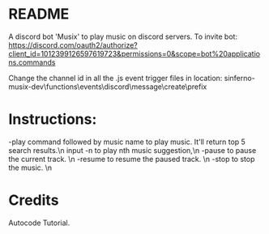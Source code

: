 # README

A discord bot 'Musix' to play music on discord servers.
To invite bot: https://discord.com/oauth2/authorize?client_id=1012399126597619723&permissions=0&scope=bot%20applications.commands

Change the channel id in all the .js event trigger files  in location: sinferno-musix-dev\functions\events\discord\message\create\prefix

# Instructions:
-play command followed by music name to play music. It'll return top 5 search results.\n
input -n to play nth music suggestion,\n
-pause to pause the current track. \n 
-resume to resume the paused track. \n
-stop to stop the music. \n


# Credits
Autocode Tutorial.
